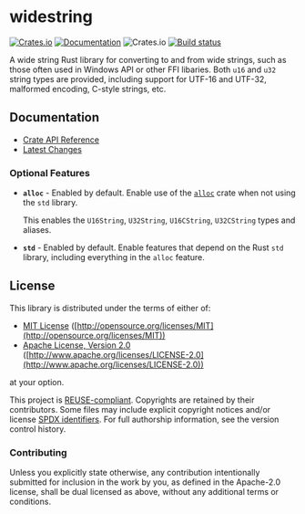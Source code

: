 # widestring
[![Crates.io](https://img.shields.io/crates/v/widestring.svg)](https://crates.io/crates/widestring/) [![Documentation](https://docs.rs/widestring/badge.svg)](https://docs.rs/widestring/) ![Crates.io](https://img.shields.io/crates/l/widestring) [![Build status](https://github.com/starkat99/widestring-rs/actions/workflows/rust.yml/badge.svg?branch=master)](https://github.com/starkat99/widestring-rs/actions/workflows/rust.yml)

A wide string Rust library for converting to and from wide strings, such as
those often used in Windows API or other FFI libaries. Both `u16` and `u32` string types are
provided, including support for UTF-16 and UTF-32, malformed encoding, C-style strings, etc.

## Documentation

- [Crate API Reference](https://docs.rs/widestring/)
- [Latest Changes](CHANGELOG.md)

### Optional Features

- **`alloc`** - Enabled by default. Enable use of the [`alloc`](https://doc.rust-lang.org/alloc/)
  crate when not using the `std` library.

  This enables the `U16String`, `U32String`, `U16CString`, `U32CString` types and aliases.

- **`std`** - Enabled by default. Enable features that depend on the Rust `std` library, including
  everything in the `alloc` feature.

## License

This library is distributed under the terms of either of:

* [MIT License](LICENSES/MIT.txt)
  ([http://opensource.org/licenses/MIT](http://opensource.org/licenses/MIT))
* [Apache License, Version 2.0](LICENSES/Apache-2.0.txt)
  ([http://www.apache.org/licenses/LICENSE-2.0](http://www.apache.org/licenses/LICENSE-2.0))

at your option.

This project is [REUSE-compliant](https://reuse.software/spec/). Copyrights are retained by their
contributors. Some files may include explicit copyright notices and/or license
[SPDX identifiers](https://spdx.dev/ids/). For full authorship information, see the version control
history.

### Contributing

Unless you explicitly state otherwise, any contribution intentionally submitted for inclusion in the
work by you, as defined in the Apache-2.0 license, shall be dual licensed as above, without any
additional terms or conditions.
